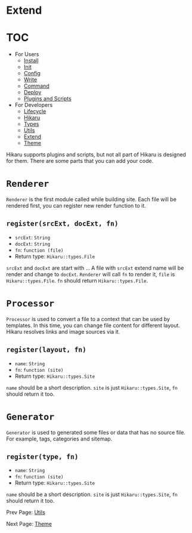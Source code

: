 Extend
======

# TOC

- For Users
    - [Install](../user/install.md)
    - [Init](../user/init.md)
    - [Config](../user/config.md)
    - [Write](../user/write.md)
    - [Command](../user/command.md)
    - [Deploy](../user/deploy.md)
    - [Plugins and Scripts](../user/plugins-and-scripts.md)
- For Developers
    - [Lifecycle](../dev/lifecycle.md)
    - [Hikaru](../dev/hikaru.md)
    - [Types](../dev/types.md)
    - [Utils](../dev/utils.md)
    - [Extend](../dev/extend.md)
    - [Theme](../dev/theme.md)

Hikaru supports plugins and scripts, but not all part of Hikaru is designed for them. There are some parts that you can add your code.

# `Renderer`

`Renderer` is the first module called while building site. Each file will be rendered first, you can register new render function to it.

## `register(srcExt, docExt, fn)`

- `srcExt`: `String`
- `docExt`: `String`
- `fn`: `function (file)`
- Return type: `Hikaru::types.File`

`srcExt` and `docExt` are start with `.`. A file with `srcExt` extend name will be render and change to `docExt`. `Renderer` will call `fn` to render it, `file` is `Hikaru::types.File`. `fn` should return `Hikaru::types.File`.

# `Processor`

`Processor` is used to convert a file to a context that can be used by templates. In this time, you can change file content for different layout. Hikaru resolves links and image sources via it.

## `register(layout, fn)`

- `name`: `String`
- `fn`: `function (site)`
- Return type: `Hikaru::types.Site`

`name` should be a short description. `site` is just `Hikaru::types.Site`, `fn` should return it too.

# `Generator`

`Generator` is used to generated some files or data that has no source file. For example, tags, categories and sitemap.

## `register(type, fn)`

- `name`: `String`
- `fn`: `function (site)`
- Return type: `Hikaru::types.Site`

`name` should be a short description. `site` is just `Hikaru::types.Site`, `fn` should return it too.

Prev Page: [Utils](utils.md)

Next Page: [Theme](theme.md)

